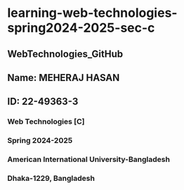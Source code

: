 # learning-web-technologies-spring2024-2025-sec-c
## WebTechnologies_GitHub
## Name: MEHERAJ HASAN
## ID: 22-49363-3
### Web Technologies [C]
### Spring 2024-2025
### American International University-Bangladesh
### Dhaka-1229, Bangladesh

